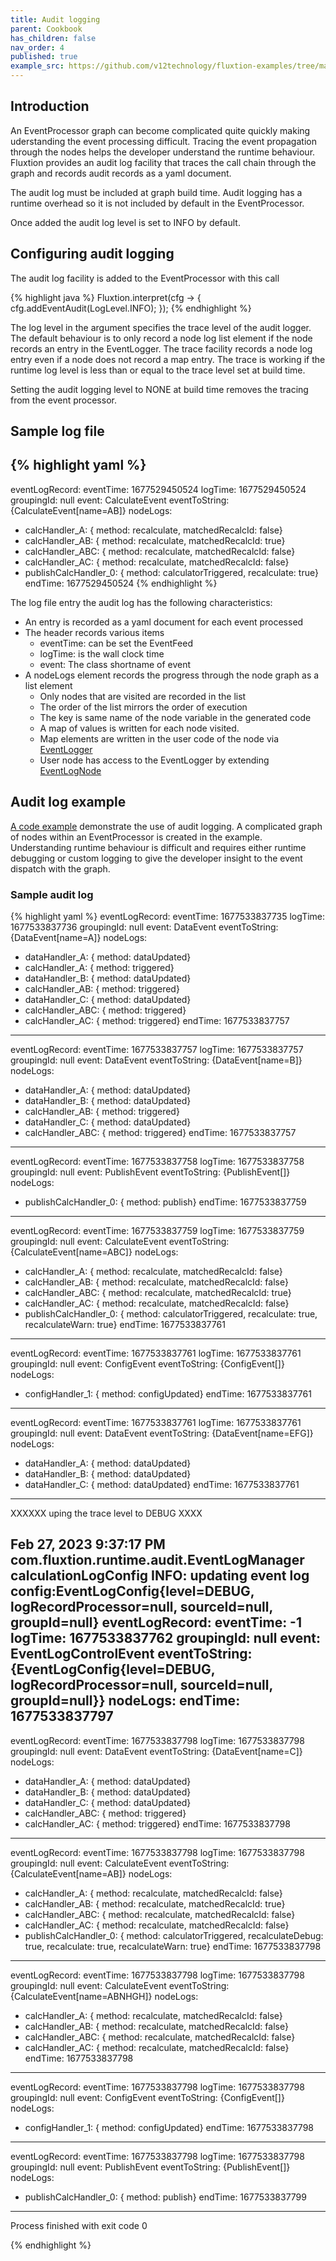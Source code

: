 ```yaml
---
title: Audit logging
parent: Cookbook
has_children: false
nav_order: 4
published: true
example_src: https://github.com/v12technology/fluxtion-examples/tree/main/cookbook/src/main/java/com/fluxtion/example/cookbook/auditlog
---
```


## Introduction

An EventProcessor graph can become complicated quite quickly making uderstanding the event processing difficult. 
Tracing the event propagation through the nodes helps the developer understand the runtime behaviour. Fluxtion provides 
an audit log facility that traces the call chain through the graph and records audit records as a yaml document.

The audit log must be included at graph build time. Audit logging has a runtime overhead so it is not included by default 
in the EventProcessor. 

Once added the audit log level is set to INFO by default.

## Configuring audit logging

The audit log facility is added to the EventProcessor with this call

{% highlight java %}
Fluxtion.interpret(cfg -> {
  cfg.addEventAudit(LogLevel.INFO);
});
{% endhighlight %}

The log level in the argument specifies the trace level of the audit logger. The default behaviour is to only record
a node log list element if the node records an entry in the EventLogger. The trace facility records a node log entry
even if a node does not record a map entry. The trace is working if the runtime log level is less than or equal to the
trace level set at build time.

Setting the audit logging level to NONE at build time removes the tracing from the event processor.

## Sample log file

{% highlight yaml %}
---
eventLogRecord:
eventTime: 1677529450524
logTime: 1677529450524
groupingId: null
event: CalculateEvent
eventToString: {CalculateEvent[name=AB]}
nodeLogs:
- calcHandler_A: { method: recalculate, matchedRecalcId: false}
- calcHandler_AB: { method: recalculate, matchedRecalcId: true}
- calcHandler_ABC: { method: recalculate, matchedRecalcId: false}
- calcHandler_AC: { method: recalculate, matchedRecalcId: false}
- publishCalcHandler_0: { method: calculatorTriggered, recalculate: true}
endTime: 1677529450524
{% endhighlight %}

The log file entry the audit log has the following characteristics:
- An entry is recorded as a yaml document for each event processed
- The header records various items 
  - eventTime: can be set the EventFeed
  - logTime: is the wall clock time
  - event: The class shortname of event
- A nodeLogs element records the progress through the node graph as a list element
  - Only nodes that are visited are recorded in the list
  - The order of the list mirrors the order of execution
  - The key is same name of the node variable in the generated code
  - A map of values is written for each node visited. 
  - Map elements are written in the user code of the node via [EventLogger]({{site.fluxtion_src_runtime}}/audit/EventLogger.java)
  - User node has access to the EventLogger by extending [EventLogNode]({{site.fluxtion_src_runtime}}/audit/EventLogNode.java)

## Audit log example

[A code example]({{page.example_src}}) demonstrate the use of audit logging. A complicated graph of nodes within 
an EventProcessor is created in the example. Understanding runtime behaviour is difficult and requires either runtime 
debugging or custom logging to give the developer insight to the event dispatch with the graph.

### Sample audit log

{% highlight yaml %}
eventLogRecord:
eventTime: 1677533837735
logTime: 1677533837736
groupingId: null
event: DataEvent
eventToString: {DataEvent[name=A]}
nodeLogs:
- dataHandler_A: { method: dataUpdated}
- calcHandler_A: { method: triggered}
- dataHandler_B: { method: dataUpdated}
- calcHandler_AB: { method: triggered}
- dataHandler_C: { method: dataUpdated}
- calcHandler_ABC: { method: triggered}
- calcHandler_AC: { method: triggered}
endTime: 1677533837757
---
eventLogRecord:
eventTime: 1677533837757
logTime: 1677533837757
groupingId: null
event: DataEvent
eventToString: {DataEvent[name=B]}
nodeLogs:
- dataHandler_A: { method: dataUpdated}
- dataHandler_B: { method: dataUpdated}
- calcHandler_AB: { method: triggered}
- dataHandler_C: { method: dataUpdated}
- calcHandler_ABC: { method: triggered}
endTime: 1677533837757
---
eventLogRecord:
eventTime: 1677533837758
logTime: 1677533837758
groupingId: null
event: PublishEvent
eventToString: {PublishEvent[]}
nodeLogs:
- publishCalcHandler_0: { method: publish}
endTime: 1677533837759
---
eventLogRecord:
eventTime: 1677533837759
logTime: 1677533837759
groupingId: null
event: CalculateEvent
eventToString: {CalculateEvent[name=ABC]}
nodeLogs:
- calcHandler_A: { method: recalculate, matchedRecalcId: false}
- calcHandler_AB: { method: recalculate, matchedRecalcId: false}
- calcHandler_ABC: { method: recalculate, matchedRecalcId: true}
- calcHandler_AC: { method: recalculate, matchedRecalcId: false}
- publishCalcHandler_0: { method: calculatorTriggered, recalculate: true, recalculateWarn: true}
endTime: 1677533837761
---
eventLogRecord:
eventTime: 1677533837761
logTime: 1677533837761
groupingId: null
event: ConfigEvent
eventToString: {ConfigEvent[]}
nodeLogs:
- configHandler_1: { method: configUpdated}
endTime: 1677533837761
---
eventLogRecord:
eventTime: 1677533837761
logTime: 1677533837761
groupingId: null
event: DataEvent
eventToString: {DataEvent[name=EFG]}
nodeLogs:
- dataHandler_A: { method: dataUpdated}
- dataHandler_B: { method: dataUpdated}
- dataHandler_C: { method: dataUpdated}
endTime: 1677533837761
---

XXXXXX uping the trace level  to DEBUG XXXX

Feb 27, 2023 9:37:17 PM com.fluxtion.runtime.audit.EventLogManager calculationLogConfig
INFO: updating event log config:EventLogConfig{level=DEBUG, logRecordProcessor=null, sourceId=null, groupId=null}
eventLogRecord:
eventTime: -1
logTime: 1677533837762
groupingId: null
event: EventLogControlEvent
eventToString: {EventLogConfig{level=DEBUG, logRecordProcessor=null, sourceId=null, groupId=null}}
nodeLogs:
endTime: 1677533837797
---
eventLogRecord:
eventTime: 1677533837798
logTime: 1677533837798
groupingId: null
event: DataEvent
eventToString: {DataEvent[name=C]}
nodeLogs:
- dataHandler_A: { method: dataUpdated}
- dataHandler_B: { method: dataUpdated}
- dataHandler_C: { method: dataUpdated}
- calcHandler_ABC: { method: triggered}
- calcHandler_AC: { method: triggered}
endTime: 1677533837798
---
eventLogRecord:
eventTime: 1677533837798
logTime: 1677533837798
groupingId: null
event: CalculateEvent
eventToString: {CalculateEvent[name=AB]}
nodeLogs:
- calcHandler_A: { method: recalculate, matchedRecalcId: false}
- calcHandler_AB: { method: recalculate, matchedRecalcId: true}
- calcHandler_ABC: { method: recalculate, matchedRecalcId: false}
- calcHandler_AC: { method: recalculate, matchedRecalcId: false}
- publishCalcHandler_0: { method: calculatorTriggered, recalculateDebug: true, recalculate: true, recalculateWarn: true}
endTime: 1677533837798
---
eventLogRecord:
eventTime: 1677533837798
logTime: 1677533837798
groupingId: null
event: CalculateEvent
eventToString: {CalculateEvent[name=ABNHGH]}
nodeLogs:
- calcHandler_A: { method: recalculate, matchedRecalcId: false}
- calcHandler_AB: { method: recalculate, matchedRecalcId: false}
- calcHandler_ABC: { method: recalculate, matchedRecalcId: false}
- calcHandler_AC: { method: recalculate, matchedRecalcId: false}
endTime: 1677533837798
---
eventLogRecord:
eventTime: 1677533837798
logTime: 1677533837798
groupingId: null
event: ConfigEvent
eventToString: {ConfigEvent[]}
nodeLogs:
- configHandler_1: { method: configUpdated}
endTime: 1677533837798
---
eventLogRecord:
eventTime: 1677533837798
logTime: 1677533837798
groupingId: null
event: PublishEvent
eventToString: {PublishEvent[]}
nodeLogs:
- publishCalcHandler_0: { method: publish}
endTime: 1677533837799
---

Process finished with exit code 0

{% endhighlight %}




